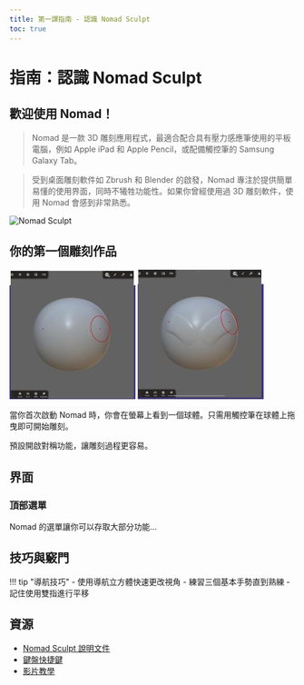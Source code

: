```yaml
---
title: 第一課指南 - 認識 Nomad Sculpt
toc: true
---
```


# **指南：認識 Nomad Sculpt**

## **歡迎使用 Nomad！**

> Nomad 是一款 3D 雕刻應用程式，最適合配合具有壓力感應筆使用的平板電腦，例如 Apple iPad 和 Apple Pencil，或配備觸控筆的 Samsung Galaxy Tab。

> 受到桌面雕刻軟件如 Zbrush 和 Blender 的啟發，Nomad 專注於提供簡單易懂的使用界面，同時不犧牲功能性。如果你曾經使用過 3D 雕刻軟件，使用 Nomad 會感到非常熟悉。

![Nomad Sculpt](../images/1.jpg)

## **你的第一個雕刻作品**

![練習 1](images/2.jpg)
![練習 2](images/3.jpg)

當你首次啟動 Nomad 時，你會在螢幕上看到一個球體。只需用觸控筆在球體上拖曳即可開始雕刻。

預設開啟對稱功能，讓雕刻過程更容易。

## **界面**

### 頂部選單
Nomad 的選單讓你可以存取大部分功能...

## 技巧與竅門

!!! tip "導航技巧"
    - 使用導航立方體快速更改視角
    - 練習三個基本手勢直到熟練
    - 記住使用雙指進行平移

## 資源

- [Nomad Sculpt 說明文件](resources/docs.pdf)
- [鍵盤快捷鍵](resources/shortcuts.pdf)
- [影片教學](resources/tutorials.pdf) 